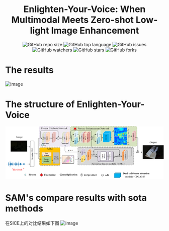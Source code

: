 
<div align="center">
<h1>Enlighten-Your-Voice: When Multimodal Meets Zero-shot Low-light Image Enhancement </h1>
</div>

<div align="center">
<img alt="GitHub repo size" src="https://img.shields.io/github/repo-size/zhangbaijin/Enlighten-Your-Voice?color=green"> <img alt="GitHub top language" src="https://img.shields.io/github/languages/top/zhangbaijin/Enlighten-Your-Voice">  <img alt="GitHub issues" src="https://img.shields.io/github/issues/zhangbaijin/Enlighten-Your-Voice"> 
</div>
<div align="center">
<img alt="GitHub watchers" src="https://img.shields.io/github/watchers/zhangbaijin/Enlighten-Your-Voice?style=social"> <img alt="GitHub stars" src="https://img.shields.io/github/stars/zhangbaijin/Enlighten-Your-Voice"> <img alt="GitHub forks" src="https://img.shields.io/github/forks/zhangbaijin/Enlighten-Your-Voice?style=social">
</div>


# The results 
![image](https://github.com/zhangbaijin/Enlighten-Your-Voice/blob/main/audio-results.png)

# The structure of Enlighten-Your-Voice

![image](https://github.com/zhangbaijin/Enlighten-Your-Voice/blob/main/cvpr-structure.png)

# SAM's compare results with sota methods
在SICE上的对比结果如下图
![image](https://github.com/zhangbaijin/enlighten-anything/blob/main/compare-lime.png)
